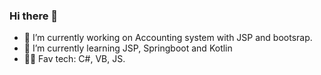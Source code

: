 ### Hi there 👋





- 🔭 I’m currently working on Accounting system with JSP and bootsrap. 
- 🌱 I’m currently learning JSP, Springboot and Kotlin
- 👨‍💻 Fav tech: C#, VB, JS.
<!--
**BrunoMazzocchi/BrunoMazzocchi** is a ✨ _special_ ✨ repository because its `README.md` (this file) appears on your GitHub profile.

Here are some ideas to get you started:

- 👯 I’m looking to collaborate on ...
- 🤔 I’m looking for help with ...
- 💬 Ask me about ...
- 📫 How to reach me: ...
- 😄 Pronouns: ...
- ⚡ Fun fact: ...
-->
